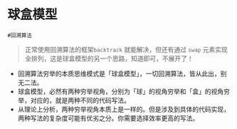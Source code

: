 
# 球盒模型


`#回溯算法` 


> 正常使用回溯算法的框架`backtrack` 就能解决，但还有通过 `swap` 元素实现全排列，这是球盒模型的另一个思路，知道即可，不展开了！

- 回溯算法穷举的本质思维模式是「球盒模型」，一切回溯算法，皆从此出，别无二法。
- 球盒模型，必然有两种穷举视角，分别为「球」的视角穷举和「盒」的视角穷举，对应的，就是两种不同的代码写法。
- 从理论上分析，两种穷举视角本质上是一样的。但是涉及到具体的代码实现，两种写法的复杂度可能有优劣之分。你需要选择效率更高的写法。


